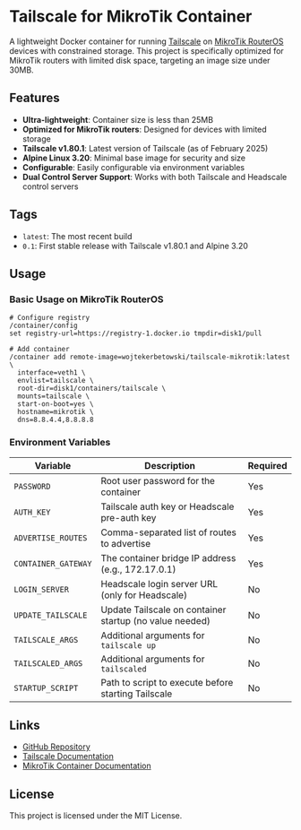 # Tailscale for MikroTik Container

A lightweight Docker container for running [Tailscale](https://tailscale.com) on [MikroTik RouterOS](https://mikrotik.com/software) devices with constrained storage. This project is specifically optimized for MikroTik routers with limited disk space, targeting an image size under 30MB.

## Features

- **Ultra-lightweight**: Container size is less than 25MB
- **Optimized for MikroTik routers**: Designed for devices with limited storage
- **Tailscale v1.80.1**: Latest version of Tailscale (as of February 2025)
- **Alpine Linux 3.20**: Minimal base image for security and size
- **Configurable**: Easily configurable via environment variables
- **Dual Control Server Support**: Works with both Tailscale and Headscale control servers

## Tags

- `latest`: The most recent build
- `0.1`: First stable release with Tailscale v1.80.1 and Alpine 3.20

## Usage

### Basic Usage on MikroTik RouterOS

```
# Configure registry
/container/config 
set registry-url=https://registry-1.docker.io tmpdir=disk1/pull

# Add container
/container add remote-image=wojtekerbetowski/tailscale-mikrotik:latest \
  interface=veth1 \
  envlist=tailscale \
  root-dir=disk1/containers/tailscale \
  mounts=tailscale \
  start-on-boot=yes \
  hostname=mikrotik \
  dns=8.8.4.4,8.8.8.8
```

### Environment Variables

| Variable | Description | Required |
|----------|-------------|----------|
| `PASSWORD` | Root user password for the container | Yes |
| `AUTH_KEY` | Tailscale auth key or Headscale pre-auth key | Yes |
| `ADVERTISE_ROUTES` | Comma-separated list of routes to advertise | Yes |
| `CONTAINER_GATEWAY` | The container bridge IP address (e.g., 172.17.0.1) | Yes |
| `LOGIN_SERVER` | Headscale login server URL (only for Headscale) | No |
| `UPDATE_TAILSCALE` | Update Tailscale on container startup (no value needed) | No |
| `TAILSCALE_ARGS` | Additional arguments for `tailscale up` | No |
| `TAILSCALED_ARGS` | Additional arguments for `tailscaled` | No |
| `STARTUP_SCRIPT` | Path to script to execute before starting Tailscale | No |

## Links

- [GitHub Repository](https://github.com/wojtekerbetowski/tailscale-mikrotik)
- [Tailscale Documentation](https://tailscale.com/kb/1019/subnets/)
- [MikroTik Container Documentation](https://help.mikrotik.com/docs/display/ROS/Container)

## License

This project is licensed under the MIT License. 